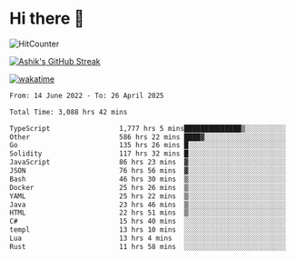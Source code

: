 # Hi there 👋

![HitCounter](https://hits.seeyoufarm.com/api/count/incr/badge.svg?url=https%3A%2F%2Fgithub.com%2Fashrhmn1212%2Fhit-counter)

<!-- ![Contribution Graph](https://github-readme-activity-graph.cyclic.app/graph?username=ashrhmn) -->


<!-- [![Top Langs](https://github-readme-stats.vercel.app/api/top-langs/?username=ashrhmn&layout=compact&theme=synthwave&langs_count=10&card_width=445)](https://github.com/anuraghazra/github-readme-stats) -->

[![Ashik's GitHub Streak](https://github-readme-streak-stats.herokuapp.com/?user=ashrhmn&theme=blood&fire=DD7F1C&background=151515&dates=9f9f9f&border=DD2727)](https://git.io/streak-stats)

<!-- ![Ashik's GitHub stats](https://github-readme-stats.vercel.app/api/?username=ashrhmn&show_icons=true&title_color=fff&icon_color=79ff97&text_color=9f9f9f&bg_color=151515) -->

[![wakatime](https://wakatime.com/badge/user/3df86613-ba63-4631-8e65-0ff18e7becad.svg)](https://wakatime.com/@3df86613-ba63-4631-8e65-0ff18e7becad)

<!--START_SECTION:waka-->

```txt
From: 14 June 2022 - To: 26 April 2025

Total Time: 3,088 hrs 42 mins

TypeScript                 1,777 hrs 5 mins██████████████▒░░░░░░░░░░   57.54 %
Other                      586 hrs 22 mins ████▓░░░░░░░░░░░░░░░░░░░░   18.99 %
Go                         135 hrs 26 mins █░░░░░░░░░░░░░░░░░░░░░░░░   04.39 %
Solidity                   117 hrs 32 mins █░░░░░░░░░░░░░░░░░░░░░░░░   03.81 %
JavaScript                 86 hrs 23 mins  ▓░░░░░░░░░░░░░░░░░░░░░░░░   02.80 %
JSON                       76 hrs 56 mins  ▓░░░░░░░░░░░░░░░░░░░░░░░░   02.49 %
Bash                       46 hrs 30 mins  ▒░░░░░░░░░░░░░░░░░░░░░░░░   01.51 %
Docker                     25 hrs 26 mins  ▒░░░░░░░░░░░░░░░░░░░░░░░░   00.82 %
YAML                       25 hrs 22 mins  ▒░░░░░░░░░░░░░░░░░░░░░░░░   00.82 %
Java                       23 hrs 46 mins  ▒░░░░░░░░░░░░░░░░░░░░░░░░   00.77 %
HTML                       22 hrs 51 mins  ▒░░░░░░░░░░░░░░░░░░░░░░░░   00.74 %
C#                         15 hrs 40 mins  ░░░░░░░░░░░░░░░░░░░░░░░░░   00.51 %
templ                      13 hrs 10 mins  ░░░░░░░░░░░░░░░░░░░░░░░░░   00.43 %
Lua                        13 hrs 4 mins   ░░░░░░░░░░░░░░░░░░░░░░░░░   00.42 %
Rust                       11 hrs 58 mins  ░░░░░░░░░░░░░░░░░░░░░░░░░   00.39 %
```

<!--END_SECTION:waka-->


<!--### Most Used Languages 
<img src="https://wakatime.com/share/@ashrhmn/24ecb986-5bf8-4607-af7f-0aab08908d8c.png" />

### Favourite Tools
<img src="https://wakatime.com/share/@ashrhmn/f4e08015-f3bc-460a-9228-95a3ba11c604.png" />-->
